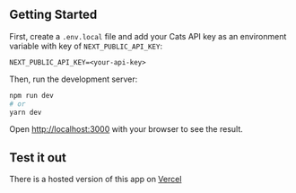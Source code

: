 ## Getting Started

First, create a ```.env.local``` file and add your Cats API key as an environment variable with key of ```NEXT_PUBLIC_API_KEY```:

```
NEXT_PUBLIC_API_KEY=<your-api-key>
```

Then, run the development server:

```bash
npm run dev
# or
yarn dev
```

Open [http://localhost:3000](http://localhost:3000) with your browser to see the result.

## Test it out

There is a hosted version of this app on [Vercel](https://waracle-tech-test.vercel.app/)
